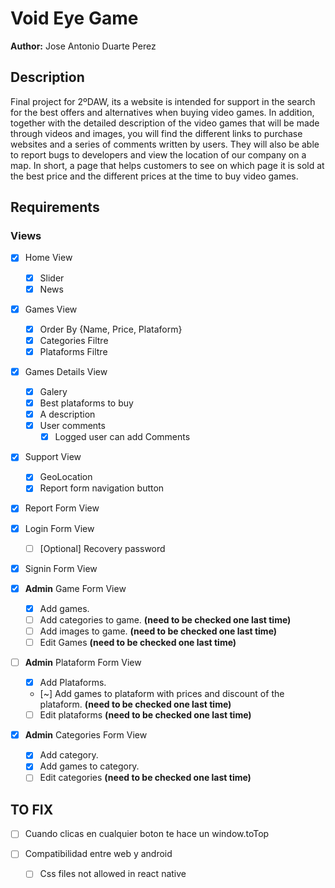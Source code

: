 # Void Eye Game
**Author:** Jose Antonio Duarte Perez

## Description
Final project for 2ºDAW, its a website is intended for support in the search for the best offers and alternatives when buying video games. In addition, together with the detailed description of the video games that will be made through videos and images, you will find the different links to purchase websites and a series of comments written by users. They will also be able to report bugs to developers and view the location of our company on a map. In short, a page that helps customers to see on which page it is sold at the best price and the different prices at the time to buy video games.

## Requirements
### Views
- [X] Home View
    - [X] Slider
    - [X] News
- [X] Games View
    - [X] Order By {Name, Price, Plataform}
    - [X] Categories Filtre
    - [X] Plataforms Filtre
- [X] Games Details View
    - [X] Galery
    - [X] Best plataforms to buy
    - [X] A description
    - [X] User comments
        - [X] Logged user can add Comments
- [X] Support View
    - [X] GeoLocation
    - [X] Report form navigation button
- [X] Report Form View
- [X] Login Form View
    - [ ] [Optional] Recovery password
- [X] Signin Form View

- [X] **Admin** Game Form View
    - [X] Add games.
    - [ ] Add categories to game. **(need to be checked one last time)**
    - [ ] Add images to game. **(need to be checked one last time)**
    - [ ] Edit Games **(need to be checked one last time)**
- [ ] **Admin** Plataform Form View
    - [X] Add Plataforms.
    - [~] Add games to plataform with prices and discount of the plataform. **(need to be checked one last time)**
    - [ ] Edit plataforms **(need to be checked one last time)**
- [X] **Admin** Categories Form View
    - [X] Add category.
    - [X] Add games to category.
    - [ ] Edit categories **(need to be checked one last time)**

## TO FIX
- [ ] Cuando clicas en cualquier boton te hace un window.toTop

- [ ] Compatibilidad entre web y android
    - [ ] Css files not allowed in react native
